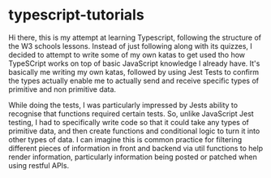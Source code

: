 # typescript-tutorials

Hi there, this is my attempt at learning Typescript, following the structure of the W3 schools lessons. Instead of just following along with its quizzes, I decided to attempt to write some of my own katas to get used tho how TypeSCript works on top of basic JavaScript knowledge I already have. It's basically me writing my own katas, followed by using Jest Tests to confirm the types actually enable me to actually send and receive specific types of primitive and non primitive data.

While doing the tests, I was particularly impressed by Jests ability to recognise that functions required certain tests. So, unlike JavaScript Jest testing, I had to specifically write code so that it could take any types of primitive data, and then create functions and conditional logic to turn it into other types of data. I can imagine this is common practice for filtering different pieces of information in front and backend via util functions to help render information, particularly information being posted or patched when using restful APIs.
